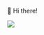 👋 Hi there!

![](https://komarev.com/ghpvc/?username=arpitjp)

<!---
arpitjp/arpitjp is a ✨ special ✨ repository because its `README.md` (this file) appears on your GitHub profile.
You can click the Preview link to take a look at your changes.
--->
